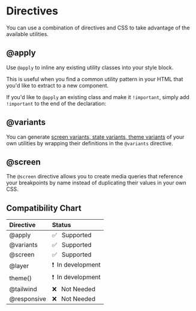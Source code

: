# Directives

You can use a combination of directives and CSS to take advantage of the available utilities.

## @apply

Use `@apply` to inline any existing utility classes into your style block.

This is useful when you find a common utility pattern in your HTML that you'd like to extract to a new component.

<DirectivesPlayground 
:input='`
.btn {
  @apply font-bold py-2 px-4 rounded;
}
.btn-blue {
  @apply bg-blue-500 hover:bg-blue-700 text-white;
  padding-top: 1rem;
}`.trim()'
/>

If you'd like to `@apply` an existing class and make it `!important`, simply add `!important` to the end of the declaration:

<DirectivesPlayground 
:input='`
.btn {
  @apply font-bold py-2 px-4 rounded !important;
}`.trim()'
/>

## @variants

You can generate [screen variants, state variants, theme variants](/utilities/variants) of your own utilities by wrapping their definitions in the `@variants` directive.

<DirectivesPlayground 
:input='`
@variants focus, hover {
  .rotate-0 {
    transform: rotate(0deg);
  }
  .rotate-90 {
    transform: rotate(90deg);
  }
}
@variants dark {
  .bg-color {
    background-color: #1c1c1e;
  }
}`.trim()'
/>


## @screen

The `@screen` directive allows you to create media queries that reference your breakpoints by name instead of duplicating their values in your own CSS.


<DirectivesPlayground 
:input='`
@screen sm {
  .custom {
    @apply text-lg;
  }
}`.trim()'
/>


## Compatibility Chart

| Directive |	Status |
| :-------- | :----- |
| @apply | ✅ &ensp;Supported |
| @variants | ✅ &ensp;Supported |
| @screen | ✅ &ensp;Supported |
| @layer | ❗️&ensp;In development |
| theme() | ❗️&ensp;In development |
| @tailwind | ❌ &ensp;Not Needed |
| @responsive | ❌ &ensp;Not Needed |
